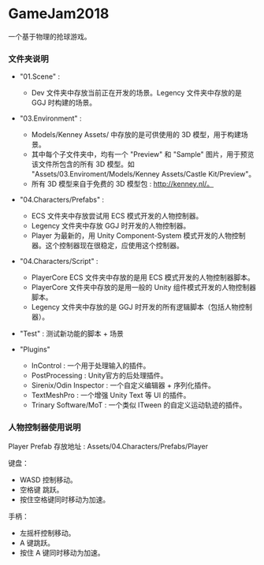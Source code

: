 # GameJam2018

一个基于物理的抢球游戏。

### 文件夹说明

+ "01.Scene" : 
    + Dev 文件夹中存放当前正在开发的场景。Legency 文件夹中存放的是 GGJ 时构建的场景。

+ "03.Environment" : 
    + Models/Kenney Assets/ 中存放的是可供使用的 3D 模型，用于构建场景。
    + 其中每个子文件夹中，均有一个 "Preview" 和 "Sample" 图片，用于预览该文件所包含的所有 3D 模型。如 "Assets/03.Enviroment/Models/Kenney Assets/Castle Kit/Preview"。
    + 所有 3D 模型来自于免费的 3D 模型包 : http://kenney.nl/。

+ "04.Characters/Prefabs" : 
    + ECS 文件夹中存放尝试用 ECS 模式开发的人物控制器。
    + Legency 文件夹中存放 GGJ 时开发的人物控制器。
    + Player 为最新的，用 Unity Component-System 模式开发的人物控制器。这个控制器现在很稳定，应使用这个控制器。

+ "04.Characters/Script" :
    + PlayerCore ECS 文件夹中存放的是用 ECS 模式开发的人物控制器脚本。
    + PlayerCore 文件夹中存放的是用一般的 Unity 组件模式开发的人物控制器脚本。
    + Legency 文件夹中存放的是 GGJ 时开发的所有逻辑脚本（包括人物控制器）。

+ "Test" : 
    测试新功能的脚本 + 场景

+ "Plugins"
    + InControl : 一个用于处理输入的插件。
    + PostProcessing : Unity官方的后处理插件。
    + Sirenix/Odin Inspector : 一个自定义编辑器 + 序列化插件。
    + TextMeshPro : 一个增强 Unity Text 等 UI 的插件。
    + Trinary Software/MoT : 一个类似 ITween 的自定义运动轨迹的插件。

### 人物控制器使用说明

Player Prefab 存放地址 : Assets/04.Characters/Prefabs/Player

键盘：

+ WASD 控制移动。
+ 空格键 跳跃。
+ 按住空格键同时移动为加速。

手柄：
+ 左摇杆控制移动。
+ A 键跳跃。
+ 按住 A 键同时移动为加速。
